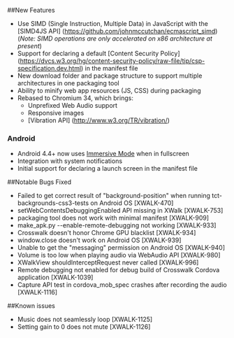 ##New Features

* Use SIMD (Single Instruction, Multiple Data) in JavaScript with the [SIMD4JS API] (https://github.com/johnmccutchan/ecmascript_simd) (_Note: SIMD operations are only accelerated on x86 architecture at present_)
* Support for declaring a default [Content Security Policy] (https://dvcs.w3.org/hg/content-security-policy/raw-file/tip/csp-specification.dev.html) in the manifest file 
* New download folder and package structure to support multiple architectures in one packaging tool
* Ability to minify web app resources (JS, CSS) during packaging
* Rebased to Chromium 34, which brings:
   * Unprefixed Web Audio support
   * Responsive images
   * [Vibration API] (http://www.w3.org/TR/vibration/)


### Android

* Android 4.4+ now uses [Immersive Mode](https://developer.android.com/about/versions/kitkat.html#44-immersive) when in fullscreen
* Integration with system notifications
* Initial support for declaring a launch screen in the manifest file

##Notable Bugs Fixed

* Failed to get correct result of "background-position" when running tct-backgrounds-css3-tests on Android OS [XWALK-470]
* setWebContentsDebuggingEnabled API missing in XWalk [XWALK-753]
* packaging tool does not work with minimal manifest [XWALK-909]
* make_apk.py --enable-remote-debugging not working [XWALK-933]
* Crosswalk doesn't honor Chrome GPU blacklist [XWALK-934]
* window.close doesn't work on Android OS [XWALK-939]
* Unable to get the "messaging" permission on Android OS [XWALK-940]
* Volume is too low when playing audio via WebAudio API [XWALK-980]
* XWalkView shouldInterceptRequest never called [XWALK-996]
* Remote debugging not enabled for debug build of Crosswalk Cordova application [XWALK-1039]
* Capture API test in cordova_mob_spec crashes after recording the audio [XWALK-1116]

##Known issues

* Music does not seamlessly loop [XWALK-1125] 
* Setting gain to 0 does not mute [XWALK-1126] 
